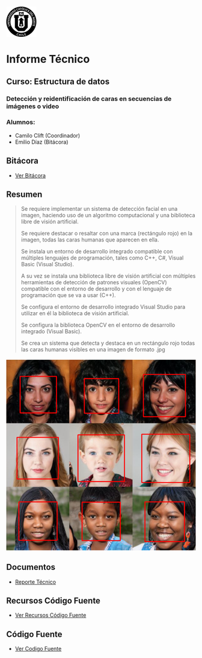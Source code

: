 ![Logo UCN](https://github.com/CCliftS/ED21-02-Clift-Diaz/blob/main/Docs/Imagenes/60x60-ucn-negro.png)
# Informe Técnico
## Curso: Estructura de datos
### Detección y reidentificación de caras en secuencias de imágenes o video
### Alumnos:
- Camilo Clift (Coordinador)
- Emilio Díaz (Bitácora)
## Bitácora
- [Ver Bitácora](https://github.com/CCliftS/ED21-02-Clift-Diaz/blob/main/Docs/BITACORA.md)
## Resumen

> Se requiere implementar un sistema de detección facial en una imagen, haciendo uso de un algoritmo computacional y una biblioteca libre de visión artificial.
> 
> Se requiere destacar o resaltar con una marca (rectángulo rojo) en la imagen, todas las caras humanas que aparecen en ella.
> 
> Se instala un entorno de desarrollo integrado compatible con múltiples lenguajes de programación, tales como C++, C#, Visual Basic (Visual Studio).
> 
> A su vez se instala una biblioteca libre de visión artificial con múltiples herramientas de detección de patrones visuales (OpenCV) compatible con el entorno de desarrollo y con el lenguaje de programación que se va a usar (C++).
> 
> Se configura el entorno de desarrollo integrado Visual Studio para utilizar en él la biblioteca de visión artificial.
>
> Se configura la biblioteca OpenCV en el entorno de desarrollo integrado (Visual Basic).
> 
> Se crea un sistema que detecta y destaca en un rectángulo rojo todas las caras humanas visibles en una imagen de formato .jpg

![ImagenMuestra](https://github.com/CCliftS/ED21-02-Clift-Diaz/blob/main/Docs/Imagenes/ImagenMuestra.PNG)

## Documentos
- [Reporte Técnico](https://github.com/CCliftS/ED21-02-Clift-Diaz/blob/main/Docs/README.md)
## Recursos Código Fuente
- [Ver Recursos Código Fuente](https://github.com/CCliftS/ED21-02-Clift-Diaz/tree/main/Resources)
## Código Fuente
- [Ver Codigo Fuente](https://github.com/CCliftS/ED21-02-Clift-Diaz/tree/main/src)
